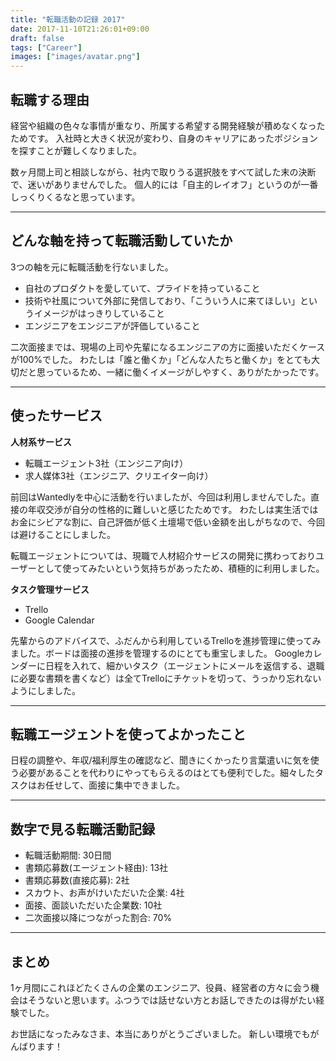 ```yaml
---
title: "転職活動の記録 2017"
date: 2017-11-10T21:26:01+09:00
draft: false
tags: ["Career"]
images: ["images/avatar.png"]
---
```

## 転職する理由
経営や組織の色々な事情が重なり、所属する希望する開発経験が積めなくなったためです。
入社時と大きく状況が変わり、自身のキャリアにあったポジションを探すことが難しくなりました。

数ヶ月間上司と相談しながら、社内で取りうる選択肢をすべて試した末の決断で、迷いがありませんでした。
個人的には「自主的レイオフ」というのが一番しっくりくるなと思っています。

***

## どんな軸を持って転職活動していたか
3つの軸を元に転職活動を行ないました。

* 自社のプロダクトを愛していて、プライドを持っていること
* 技術や社風について外部に発信しており、「こういう人に来てほしい」というイメージがはっきりしていること
* エンジニアをエンジニアが評価していること

二次面接までは、現場の上司や先輩になるエンジニアの方に面接いただくケースが100%でした。
わたしは「誰と働くか」「どんな人たちと働くか」をとても大切だと思っているため、一緒に働くイメージがしやすく、ありがたかったです。

***

## 使ったサービス
**人材系サービス**

* 転職エージェント3社（エンジニア向け）
* 求人媒体3社（エンジニア、クリエイター向け）

前回はWantedlyを中心に活動を行いましたが、今回は利用しませんでした。直接の年収交渉が自分の性格的に難しいと感じたためです。
わたしは実生活ではお金にシビアな割に、自己評価が低く土壇場で低い金額を出しがちなので、今回は避けることにしました。

転職エージェントについては、現職で人材紹介サービスの開発に携わっておりユーザーとして使ってみたいという気持ちがあったため、積極的に利用しました。

**タスク管理サービス**

* Trello
* Google Calendar

先輩からのアドバイスで、ふだんから利用しているTrelloを進捗管理に使ってみました。ボードは面接の進捗を管理するのにとても重宝しました。
Googleカレンダーに日程を入れて、細かいタスク（エージェントにメールを返信する、退職に必要な書類を書くなど）は全てTrelloにチケットを切って、うっかり忘れないようにしました。

***

## 転職エージェントを使ってよかったこと
日程の調整や、年収/福利厚生の確認など、聞きにくかったり言葉遣いに気を使う必要があることを代わりにやってもらえるのはとても便利でした。細々したタスクはお任せして、面接に集中できました。

***

## 数字で見る転職活動記録
* 転職活動期間: 30日間
* 書類応募数(エージェント経由): 13社
* 書類応募数(直接応募): 2社
* スカウト、お声がけいただいた企業: 4社
* 面接、面談いただいた企業数: 10社
* 二次面接以降につながった割合: 70%

***

## まとめ
1ヶ月間にこれほどたくさんの企業のエンジニア、役員、経営者の方々に会う機会はそうないと思います。ふつうでは話せない方とお話しできたのは得がたい経験でした。

お世話になったみなさま、本当にありがとうございました。
新しい環境でもがんばります！

